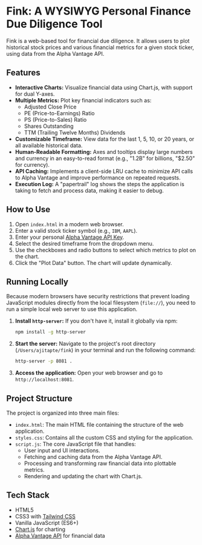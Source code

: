 # Fink: A WYSIWYG Personal Finance Due Diligence Tool

Fink is a web-based tool for financial due diligence. It allows users to plot historical stock prices and various financial metrics for a given stock ticker, using data from the Alpha Vantage API.

## Features

*   **Interactive Charts:** Visualize financial data using Chart.js, with support for dual Y-axes.
*   **Multiple Metrics:** Plot key financial indicators such as:
    *   Adjusted Close Price
    *   PE (Price-to-Earnings) Ratio
    *   PS (Price-to-Sales) Ratio
    *   Shares Outstanding
    *   TTM (Trailing Twelve Months) Dividends
*   **Customizable Timeframe:** View data for the last 1, 5, 10, or 20 years, or all available historical data.
*   **Human-Readable Formatting:** Axes and tooltips display large numbers and currency in an easy-to-read format (e.g., "1.2B" for billions, "$2.50" for currency).
*   **API Caching:** Implements a client-side LRU cache to minimize API calls to Alpha Vantage and improve performance on repeated requests.
*   **Execution Log:** A "papertrail" log shows the steps the application is taking to fetch and process data, making it easier to debug.

## How to Use

1.  Open `index.html` in a modern web browser.
2.  Enter a valid stock ticker symbol (e.g., `IBM`, `AAPL`).
3.  Enter your personal [Alpha Vantage API Key](https://www.alphavantage.co/support/#api-key).
4.  Select the desired timeframe from the dropdown menu.
5.  Use the checkboxes and radio buttons to select which metrics to plot on the chart.
6.  Click the "Plot Data" button. The chart will update dynamically.

## Running Locally

Because modern browsers have security restrictions that prevent loading JavaScript modules directly from the local filesystem (`file://`), you need to run a simple local web server to use this application.

1.  **Install `http-server`:** If you don't have it, install it globally via npm:
    ```bash
    npm install -g http-server
    ```
2.  **Start the server:** Navigate to the project's root directory (`/Users/ajitapte/fink`) in your terminal and run the following command:
    ```bash
    http-server -p 8081 .
    ```
3.  **Access the application:** Open your web browser and go to `http://localhost:8081`.

## Project Structure

The project is organized into three main files:

*   `index.html`: The main HTML file containing the structure of the web application.
*   `styles.css`: Contains all the custom CSS and styling for the application.
*   `script.js`: The core JavaScript file that handles:
    *   User input and UI interactions.
    *   Fetching and caching data from the Alpha Vantage API.
    *   Processing and transforming raw financial data into plottable metrics.
    *   Rendering and updating the chart with Chart.js.

## Tech Stack

*   HTML5
*   CSS3 with [Tailwind CSS](https://tailwindcss.com/)
*   Vanilla JavaScript (ES6+)
*   [Chart.js](https://www.chartjs.org/) for charting
*   [Alpha Vantage API](https://www.alphavantage.co/) for financial data 